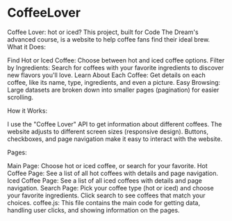 # CoffeeLover

Coffee Lover: hot or iced?
This project, built for Code The Dream's advanced course, is a website to help coffee fans find their ideal brew.
What it Does:

Find Hot or Iced Coffee: Choose between hot and iced coffee options.
Filter by Ingredients: Search for coffees with your favorite ingredients to discover new flavors you'll love.
Learn About Each Coffee: Get details on each coffee, like its name, type, ingredients, and even a picture.
Easy Browsing: Large datasets are broken down into smaller pages (pagination) for easier scrolling.

How it Works:

I use the "Coffee Lover" API to get information about different coffees.
The website adjusts to different screen sizes (responsive design).
Buttons, checkboxes, and page navigation make it easy to interact with the website.

Pages:

Main Page: Choose hot or iced coffee, or search for your favorite.
Hot Coffee Page: See a list of all hot coffees with details and page navigation.
Iced Coffee Page: See a list of all iced coffees with details and page navigation.
Search Page: Pick your coffee type (hot or iced) and choose your favorite ingredients. Click search to see coffees that match your choices.
coffee.js: This file contains the main code for getting data, handling user clicks, and showing information on the pages.
